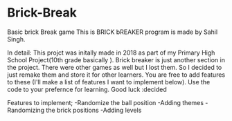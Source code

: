 # Brick-Break
Basic brick Break game
This is BRICK bREAKER program is made by Sahil Singh.

In detail:
This projct was initally made in 2018 as part of my Primary High School Project(10th grade basically ). 
Brick breaker is just another section in the project.
There were other games as well but I lost them. So I decided to just remake them and store it for other learners. 
You are free to add features to these (I'll make a list of features I want to implement below).
Use the code to your prefernce for learning. Good luck :decided

Features to implement;
-Randomize the ball position 
-Adding themes 
-Randomizing the brick positions
-Adding levels
